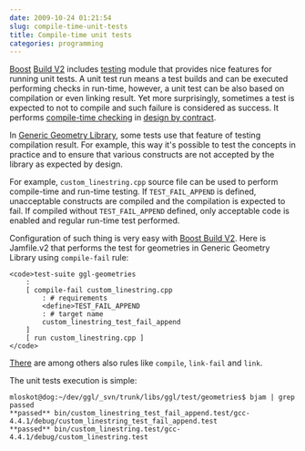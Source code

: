 ```yaml
---
date: 2009-10-24 01:21:54
slug: compile-time-unit-tests
title: Compile-time unit tests
categories: programming
---
```


[Boost](http://www.boost.org/) [Build V2](http://beta.boost.org/boost-build2/doc/html/index.html) includes [testing](http://beta.boost.org/boost-build2/doc/html/bbv2/builtins/testing.html) module that provides nice features for running unit tests. A unit test run means a test builds and can be executed performing checks in run-time, however, a unit test can be also based on compilation or even linking result. Yet more surprisingly, sometimes a test is expected to not to compile and such failure is considered as success. It performs [compile-time checking](http://research.microsoft.com/en-us/projects/specsharp/) in [design by contract](http://en.wikipedia.org/wiki/Design_by_contract).





In [Generic Geometry Library](http://trac.osgeo.org/ggl/), some tests use that feature of testing compilation result. For example, this way it's possible to test the concepts in practice and to ensure that various constructs are not accepted by the library as expected by design.





For example, `custom_linestring.cpp` source file can be used to perform compile-time and run-time testing. If `TEST_FAIL_APPEND` is defined, unacceptable constructs are compiled and the compilation is expected to fail. If compiled without `TEST_FAIL_APPEND` defined, only acceptable code is enabled and regular run-time test performed.





Configuration of such thing is very easy with [Boost Build V2](http://beta.boost.org/boost-build2/doc/html/bbv2/tutorial.html). Here is Jamfile.v2 that performs the test for geometries in Generic Geometry Library using `compile-fail` rule:



    
    <code>test-suite ggl-geometries
        :
        [ compile-fail custom_linestring.cpp 
            : # requirements
            <define>TEST_FAIL_APPEND
            : # target name
            custom_linestring_test_fail_append
        ]
        [ run custom_linestring.cpp ]
    </code>





[There](http://beta.boost.org/boost-build2/doc/html/bbv2/builtins/testing.html) are among others also rules like `compile`, `link-fail` and `link`.





The unit tests execution is simple:



    
    mloskot@dog:~/dev/ggl/_svn/trunk/libs/ggl/test/geometries$ bjam | grep passed
    **passed** bin/custom_linestring_test_fail_append.test/gcc-4.4.1/debug/custom_linestring_test_fail_append.test
    **passed** bin/custom_linestring.test/gcc-4.4.1/debug/custom_linestring.test
